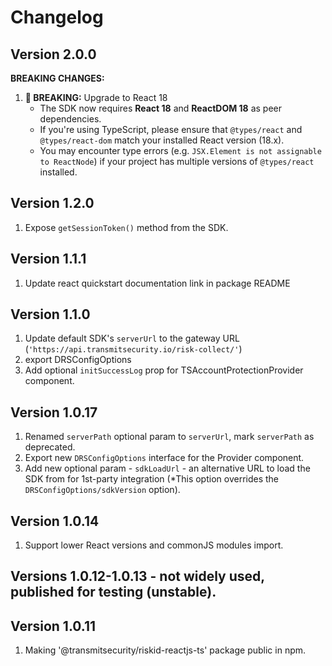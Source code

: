 # Changelog

## Version 2.0.0
**BREAKING CHANGES:**

1. **🚨 BREAKING:** Upgrade to React 18
   - The SDK now requires **React 18** and **ReactDOM 18** as peer dependencies.
   - If you're using TypeScript, please ensure that `@types/react` and `@types/react-dom` match your installed React version (18.x).
   - You may encounter type errors (e.g. `JSX.Element is not assignable to ReactNode`) if your project has multiple versions of `@types/react` installed.

## Version 1.2.0
1. Expose `getSessionToken()` method from the SDK.

## Version 1.1.1
1. Update react quickstart documentation link in package README

## Version 1.1.0
1. Update default SDK's `serverUrl` to the gateway URL (`'https://api.transmitsecurity.io/risk-collect/'`)
2. export DRSConfigOptions
3. Add optional `initSuccessLog` prop for TSAccountProtectionProvider component.

## Version 1.0.17
1. Renamed `serverPath` optional param to `serverUrl`, mark `serverPath` as deprecated.
2. Export new `DRSConfigOptions` interface for the Provider component.
3. Add new optional param - `sdkLoadUrl` - an alternative URL to load the SDK from for 1st-party integration (*This option overrides the `DRSConfigOptions/sdkVersion` option).

## Version 1.0.14
1. Support lower React versions and commonJS modules import.

## Versions 1.0.12-1.0.13 - not widely used, published for testing (unstable).

## Version 1.0.11
1. Making '@transmitsecurity/riskid-reactjs-ts' package public in npm.